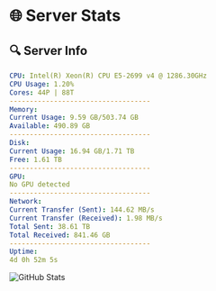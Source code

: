 # 🌐 Server Stats
## 🔍 Server Info
```yaml
CPU: Intel(R) Xeon(R) CPU E5-2699 v4 @ 1286.30GHz
CPU Usage: 1.20%
Cores: 44P | 88T
-----------------------------------
Memory:
Current Usage: 9.59 GB/503.74 GB
Available: 490.89 GB
-----------------------------------
Disk:
Current Usage: 16.94 GB/1.71 TB
Free: 1.61 TB
-----------------------------------
GPU:
No GPU detected
-----------------------------------
Network:
Current Transfer (Sent): 144.62 MB/s
Current Transfer (Received): 1.98 MB/s
Total Sent: 38.61 TB
Total Received: 841.46 GB
-----------------------------------
Uptime:
4d 0h 52m 5s
```
![GitHub Stats](https://img.shields.io/badge/Updated-2025-02-11_23:35:23-blue)
